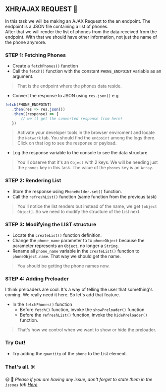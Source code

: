 ## XHR/AJAX REQUEST :guitar: 

In this task we will be making an AJAX Request to the an endpoint. The endpoint is a JSON file containing a list of phones.  
After that we will render the list of phones from the data received from the endpoint. With that we should have other information, not just the name of the phone anymore.

### STEP 1: **Fetching Phones**
 - Create a `fetchPhones()` function  
 - Call the `fetch()` function with the constant `PHONE_ENDPOINT` variable as an argument.
 > That is the endpoint where the phones data reside.  
 - Convert the response to JSON using `res.json()` e.g 
 ```javascript
fetch(PHONE_ENDPOINT)
    .then(res => res.json())
    .then((response) => {
        // we'll get the converted response from here!
    })
```
> Activate your developer tools in the browser enviroment and locate the `Network` tab. You should find the `endpoint` among the logs there. Click on that log to see the response or payload.  

- Log the response variable to the console to see the data structure.
> You'll observe that it's an `Object` with 2 keys. We will be needing just the `phones` key in this task. The value of the `phones` key is an `Array`.

### STEP 2: **Rendering List**

- Store the response using `PhoneHolder.set()` function.  
- Call the `refreshList()` function (same function from the previous task)
> You'll notice the list renders but instead of the name, we get `[object Object]`. So we need to modify the structure of the List next.

### STEP 3: **Modifying the LIST structure**
- Locate the `createList()` function definition. 
- Change the `phone_name` parameter to to `phoneObject` because the parameter represents an `Object`, no longer a `String`.
- Rename all `phone_name` variable in the `createList()` function to `phoneObject.name`. That way we should get the name.  
> You should be getting the phone names now. 

### STEP 4: **Adding Preloader**
I think preloaders are cool. It's a way of telling the user that something's coming. We really need it here. So let's add that feature.
- In the `fetchPhones()` function
    - Before `fetch()` function, invoke the `showPreloader()` function.
    - Before the `refreshList()` function, invoke the `hidePreloader()` function.
> That's how we control when we want to show or hide the preloader.

 ### Try Out!
- Try adding the `quantity` of the `phone` to the List element.

### That's all. :sparkle: 
:smiley: :thinking: *Please if you are having any issue, don't forget to state them in the `issues` tab [Here](github.com/wigxel/frontend-tasks "See Repo")*